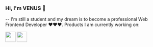 ### Hi, I'm VENUS 👋
--
I'm still a student and my dream is to become a professional Web Frontend Developer ❤️❤️❤️. Products I am currently working on:

<p align="left"> 
  <a href="https://venusakavxt.github.io/template-library/" target="_blank" rel="noreferrer"><img src="![logo](https://github.com/VenusakaVXT/VenusakaVXT/assets/125566811/f84b4afd-0fd9-4af7-a2b6-c1ec5737bc42)
" width="32" height="32" /></a>
  <a href="https://venusakavxt.github.io/buy-movie-ticket/" target="_blank" rel="noreferrer"><img src="![popcorn](https://github.com/VenusakaVXT/VenusakaVXT/assets/125566811/0da5292f-1994-4714-bd9d-0ddc65cfa792)
" width="32" height="32" /></a>
</p>
